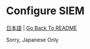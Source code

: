 # Configure SIEM

[日本語](configure_siem_ja.md) | [Go Back To README](../README.md)

Sorry, Japanese Only
